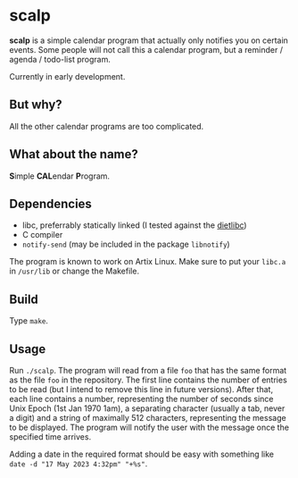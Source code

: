 # scalp

**scalp** is a simple calendar program that actually only notifies you on certain events. Some people will not call this a calendar program, but a reminder / agenda / todo-list program.

Currently in early development.

## But why?

All the other calendar programs are too complicated.

## What about the name?

**S**imple **CAL**endar **P**rogram.

## Dependencies

- libc, preferrably statically linked (I tested against the [dietlibc](https://www.fefe.de/dietlibc))
- C compiler
- `notify-send` (may be included in the package `libnotify`)

The program is known to work on Artix Linux. Make sure to put your `libc.a` in `/usr/lib` or change the Makefile.

## Build

Type `make`.

## Usage

Run `./scalp`. The program will read from a file `foo` that has the same format as the file `foo` in the repository. The first line contains the number of entries to be read (but I intend to remove this line in future versions). After that, each line contains a number, representing the number of seconds since Unix Epoch (1st Jan 1970 1am), a separating character (usually a tab, never a digit) and a string of maximally 512 characters, representing the message to be displayed. The program will notify the user with the message once the specified time arrives.

Adding a date in the required format should be easy with something like `date -d "17 May 2023 4:32pm" "+%s"`.

